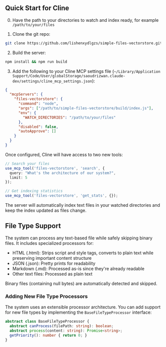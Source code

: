 ## Quick Start for Cline
0. Have the path to your directories to watch and index ready, for example `/path/to/your/files`

1. Clone the git repo:

```bash
git clone https://github.com/lishenxydlgzs/simple-files-vectorstore.git && cd simple-files-vectorstore
```

2. Build the server:
```bash
npm install && npm run build
```

3. Add the following to your Cline MCP settings file (`~/Library/Application Support/Code/User/globalStorage/saoudrizwan.claude-dev/settings/cline_mcp_settings.json`):

```json
{
  "mcpServers": {
    "files-vectorstore": {
      "command": "node",
      "args": ["/path/to/simple-files-vectorstore/build/index.js"],
      "env": {
        "WATCH_DIRECTORIES": "/path/to/your/files"
      },
      "disabled": false,
      "autoApprove": []
    }
  }
}
```

Once configured, Cline will have access to two new tools:

```typescript
// Search your files
use_mcp_tool('files-vectorstore', 'search', {
  query: "What's the architecture of our system?",
  limit: 5
});

// Get indexing statistics
use_mcp_tool('files-vectorstore', 'get_stats', {});
```

The server will automatically index text files in your watched directories and keep the index updated as files change.

## File Type Support

The system can process any text-based file while safely skipping binary files. It includes specialized processors for:

- HTML (.html): Strips script and style tags, converts to plain text while preserving important content structure
- JSON (.json): Pretty prints for readability
- Markdown (.md): Processed as-is since they're already readable
- Other text files: Processed as plain text

Binary files (containing null bytes) are automatically detected and skipped.

### Adding New File Type Processors

The system uses an extensible processor architecture. You can add support for new file types by implementing the `BaseFileTypeProcessor` interface:

```typescript
abstract class BaseFileTypeProcessor {
  abstract canProcess(filePath: string): boolean;
  abstract process(content: string): Promise<string>;
  getPriority(): number { return 0; }
}
```